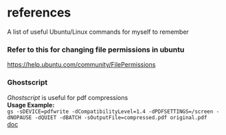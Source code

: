 # references
A list of useful Ubuntu/Linux commands for myself to remember

### Refer to this for changing file permissions in ubuntu
https://help.ubuntu.com/community/FilePermissions

### Ghostscript
*Ghostscript* is useful for pdf compressions <br />
**Usage Example:** <br />
`gs -sDEVICE=pdfwrite -dCompatibilityLevel=1.4 -dPDFSETTINGS=/screen -dNOPAUSE -dQUIET -dBATCH -sOutputFile=compressed.pdf original.pdf` <br />
[doc](https://www.ghostscript.com/doc/9.26/Readme.htm)
